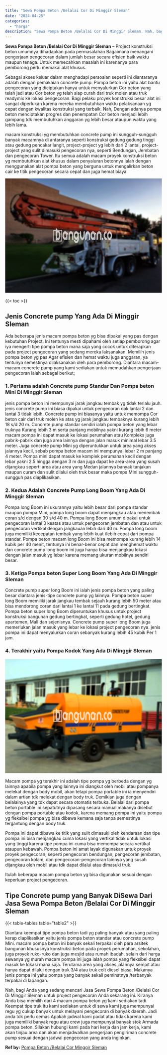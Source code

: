 ```yaml
---
title: "Sewa Pompa Beton /Belalai Cor Di Minggir Sleman"
date: "2024-04-25"
categories: 
  - "harga"
description: "Sewa Pompa Beton /Belalai Cor Di Minggir Sleman. Nah, bagi Anda yang sedang mencari Jasa Sewa Pompa Beton /Belalai Cor Di Minggir Sleman untuk project pengec..."
---
```


**Sewa Pompa Beton /Belalai Cor Di Minggir Sleman** – Project konstruksi beton umumnya dihadapkan pada permasalahan Bagaimana menangani pengerjaan pengecoran dalam jumlah besar secara efisien baik waktu maupun tenaga. Untuk memecahkan masalah ini karenanya para pemborong perlu memakai alat khusus.

Sebagai akses keluar dalam menghadapi persoalan seperti ini diantaranya adalah dengan pemakaian concrete pump. Pompa beton ini yaitu alat bantu pengecoran yang diciptakan hanya untuk menyalurkan Cor beton yang telah jadi atau Cor beton yg telah siap curah dari truk molen atau truk readymix ke lokasi pengecoran. Bagi pelaku proyek konstruksi besar alat ini sangat diperlukan karena mereka membutuhkan waktu pelaksanaan yg cepat dengan kwalitas konstruksi yang terbaik. Nah, Dengan adanya pompa beton menciptakan progres dan penempatan Cor beton menjadi lebih gampang tdk membutuhkan anggaran yg lebih besar ataupun waktu yang lebih lama.

macam konstruksi yg membutuhkan concrete pump ini sungguh-sungguh banyak macamnya di antaranya seperti konstruksi gedung gedung tinggi atau gedung pencakar langit, project-project yg lebih dari 2 lantai, project-project yang sulit dimasuki pengecoran nya, seperti Bendungan, Jembatan dan pengecoran Tower. Itu semua adalah macam proyek konstruksi beton yg membutuhkan alat khusus dalam penyaluran betonnya ialah dengan menggunakan alat pompa beton yang berguna untuk mengalirkan beton cair ke titik pengecoran secara cepat dan juga hemat biaya.

![Sewa Pompa Beton /Belalai Cor Di Minggir Sleman](/images/sewa-concrete-pump-06.png)

{{< toc >}}

## Jenis Concrete pump Yang Ada Di Minggir Sleman

Ada beberapa jenis macam pompa beton yg bisa dipakai yang pas dengan kebutuhan Project. Ini tentunya mesti dipahami oleh setiap pemborong agar iya mengerti tipe pompa beton mana saja yang cocok untuk diterapkan pada project pengecoran yang sedang mereka laksanakan. Memilih jenis pompa beton yg pas Agar efisien dan hemat waktu juga anggaran, ya tentunya semestinya dilaksanakan oleh para pemborong. Diantara macam-macam concrete pump yang kami sediakan untuk memudahkan pengerjaan pengecoran ialah sebagai berikut;

### 1\. Pertama adalah Concrete pump Standar Dan Pompa beton Mini Di Minggir Sleman

jenis pompa beton ini mempunyai jarak jangkau tembak yg tidak terlalu jauh. jenis concrete pump ini biasa dipakai untuk pengecoran dak lantai 2 dan lantai 3 tidak lebih. Concrete pump ini biasanya yaitu untuk memompa Cor beton cair dari truk molen ke atas yg jarak jangkau tembaknya kurang lebih 18 s/d 20 m. Concrete pump standar sendiri ialah pompa beton yang lebar truknya Kurang lebih 3 m serta panjang mobilnya yakni kurang lebih 6 meter macam pompa ini dapat masuk ke lokasi perumahan atau Kompleks juga pabrik-pabrik dan juga area lainnya dengan jalan masuk minimal lebar 3.5 meter. Juga concrete pump Mini yg diperuntukkan untuk area yang akses jalannya kecil, sebab pompa beton macam ini mempunyai lebar 2 m panjang 4 meter. Pompa mini dapat masuk ke komplek perumahan kecil dengan lebar yakni 2.5 hingga dengan 3 m dan juga dapat ke area-area yang susah dijangkau seperti area atau area yang Medan jalannya banyak tanjakan maupun curam dan sulit dilalui oleh truk besar maka pompa Mini sungguh-sungguh pas diaplikasikan.

### 2\. Kedua Adalah Concrete Pump Long Boom Yang Ada Di Minggir Sleman

Pompa long Boom ini ukurannya yaitu lebih besar dari pompa standar maupun pompa Mini, pompa long boom dapat menjangkau atau menembak coran s/d dengan 30 s/d 40 m. Pompa long Boom umum dipakai untuk pengecoran lantai 3 keatas atau untuk pengecoran jembatan dan atau untuk pengecoran vertikal dengan jangkauan lebih dari 40 m. Pompa long boom juga memiliki kecepatan tembak yang lebih kuat /lebih cepat dari pompa standar. Pompa beton macam long Boom ini bisa memompa kurang lebih 14 kubik per 40 menit, tentunya ini benar-benar cepat dan menghemat waktu dan concrete pump long boom ini juga hanya bisa menjangkau lokasi dengan jalan masuk yg lebar karena memang ukuran mobilnya sendiri besar.

### 3\. Ketiga Pompa beton Super Long Boom Yang Ada Di Minggir Sleman

Concrete pump super long Boom ini ialah jenis pompa beton yang paling besar diantara jenis-tipe concrete pump yg lainnya. Pompa beton super long Boom memiliki jarak jangkau tembak sejauh kurang lebih 50 meter atau bisa mendorong coran dari lantai 1 ke lantai 11 pada gedung bertingkat. Pompa beton super long Boom diperuntukan khusus untuk project konstruksi bangunan gedung bertingkat, seperti gedung hotel, gedung apartemen, Mall dan sejenisnya. Concrete pump super long Boom juga memerlukan jalan masuk yang lebar ke lokasi project pengecoran nya. jenis pompa ini dapat menyalurkan coran sebanyak kurang lebih 45 kubik Per 1 jam.

### 4\. Terakhir yaitu Pompa Kodok Yang Ada Di Minggir Sleman

![Sewa Pompa Beton /Belalai Cor Di Minggir Sleman](/images/sewa-concrete-pump-07.png)

Macam pompa yg terakhir ini adalah tipe pompa yg berbeda dengan yg lainnya apabila pompa yang lainnya ini diangkut oleh mobil atau pompanya melekat dengan body mobil, akan tetapi pompa portable ini ia menyendiri dalam artian tdk melekat dengan body truk. Demikian juga dengan belalainya yang tdk dapat secara otomatis terbuka. Belalai dari pompa beton portable ini sepatutnya dipasang secara manual makanya disebut dengan pompa portable atau kodok, karena memang pompa ini yaitu pompa yg fleksibel pompa yg bisa dibawa kemana saja tanpa semestinya tergantung dengan body truk.

Pompa ini dapat dibawa ke titik yang sulit dimasuki oleh kendaraan dan tipe pompa ini bisa menjangkau cuma lokasi yang vertikal tidak untuk lokasi yang tinggi karena tipe pompa ini cuma bisa memompa secara vertikal ataupun kebawah. Pompa beton ini amat layak digunakan untuk proyek proyek pengecoran; seperti pengecoran bendungan, pengecoran jembatan, pengecoran kolam, dan pengecoran-pengecoran lainnya yang susah dijangkau oleh mobil atau tdk dapat dilalui atau dimasuki truk.

Itulah beberapa macam pompa beton yg bisa digunakan sesuai dengan keperluan project pengecoran.

## Tipe Concrete pump yang Banyak DiSewa Dari Jasa Sewa Pompa Beton /Belalai Cor Di Minggir Sleman

{{< table-tables table="table2" >}}

Diantara keempat tipe pompa beton tadi yg paling banyak atau yang paling kerap diaplikasikan yaitu jenis pompa beton standar atau concrete pump Mini. macam pompa beton ini banyak sekali terpakai oleh para arsitek bangunan khususnya konstruksi beton pada proyek perumahan, sekolahan, juga proyek ruko-ruko dan juga mesjid atau rumah ibadah. selain dari harga sewanya yg murah macam pompa ini juga ialah pompa yang fleksibel dapat masuk ke lokasi mana saja. Terutama area yang akses jalannya sempit atau hanya dapat dilalui dengan truk 3/4 atau truk colt diesel biasa. Makanya jenis pompa ini yaitu pompa yang banyak sekali peminatnya /terbanyak terpakai di lapangan.

Nah, bagi Anda yang sedang mencari Jasa Sewa Pompa Beton /Belalai Cor Di Minggir Sleman untuk project pengecoran Anda sekarang ini. Kiranya Anda bisa memilih dari 4 macam pompa beton yg kami sediakan tadi. Keempat tipe truk itu kami sediakan untuk di sewa kami juga mempunyai regu yg cukup banyak untuk melayani pengecoran di banyak daerah. Jadi anda tdk perlu cemas Apakah jadwal kami padat atau tidak karena kami juga memiliki banyak regu atau crew juga mempunyai banyak stok Armada pompa beton. Silakan hubungi kami pada hari kerja dan jam kerja, kami akan tinjau area dan akan menjadwalkan pengerjaan pengiriman concrete pump sesuai dengan jadwal pengecoran yang anda inginkan.

**Ref by:** [Pompa Beton /Belalai Cor Minggir Sleman](https://id.wikipedia.org/wiki/Pompa)
